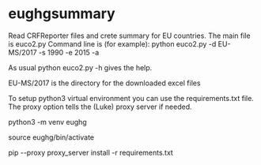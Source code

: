 # eughgsummary
Read CRFReporter files and crete summary for EU countries.
The main file is euco2.py
Command line is (for example):
python euco2.py -d EU-MS/2017 -s 1990 -e 2015 -a 

As usual python euco2.py -h gives the help.

EU-MS/2017 is the directory for the downloaded excel files

To setup python3 virtual environment you can use the requirements.txt file.
The proxy option tells the (Luke) proxy server if needed.

python3 -m venv eughg

source eughg/bin/activate

pip --proxy proxy_server install -r requirements.txt

